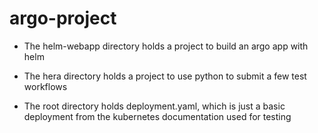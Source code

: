 # argo-project
* The helm-webapp directory holds a project to build an argo app with helm

* The hera directory holds a project to use python to submit a few test workflows

* The root directory holds deployment.yaml, which is just a basic deployment from the kubernetes documentation used for testing
